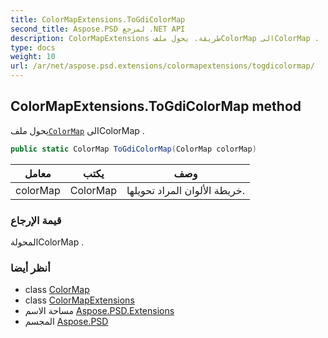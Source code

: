 ```yaml
---
title: ColorMapExtensions.ToGdiColorMap
second_title: Aspose.PSD لمرجع .NET API
description: ColorMapExtensions طريقة. يحول ملفColorMap الىColorMap .
type: docs
weight: 10
url: /ar/net/aspose.psd.extensions/colormapextensions/togdicolormap/
---
```

## ColorMapExtensions.ToGdiColorMap method

يحول ملف[`ColorMap`](../../../aspose.psd/colormap/) الىColorMap .

```csharp
public static ColorMap ToGdiColorMap(ColorMap colorMap)
```

| معامل | يكتب | وصف |
| --- | --- | --- |
| colorMap | ColorMap | خريطة الألوان المراد تحويلها. |

### قيمة الإرجاع

المحولةColorMap .

### أنظر أيضا

* class [ColorMap](../../../aspose.psd/colormap/)
* class [ColorMapExtensions](../)
* مساحة الاسم [Aspose.PSD.Extensions](../../colormapextensions/)
* المجسم [Aspose.PSD](../../../)


